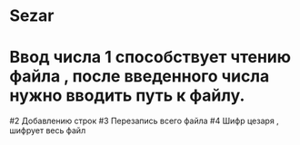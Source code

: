 # Sezar

# Ввод числа 1 способствует чтению файла , после введенного числа нужно вводить путь к файлу.
#2 Добавлению строк
#3 Перезапись всего файла 
#4 Шифр цезаря , шифрует весь файл
